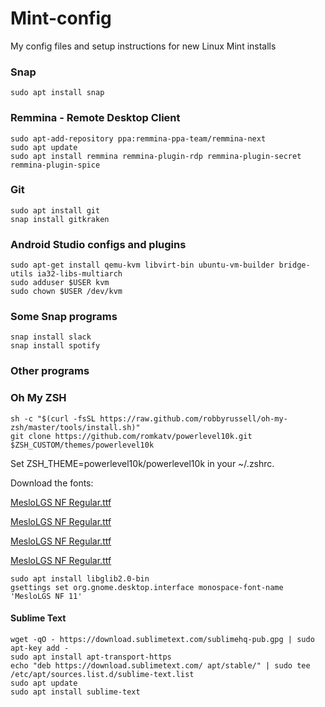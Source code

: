 # Mint-config
My config files and setup instructions for new Linux Mint installs

### Snap
`sudo apt install snap`

### Remmina - Remote Desktop Client
```
sudo apt-add-repository ppa:remmina-ppa-team/remmina-next
sudo apt update
sudo apt install remmina remmina-plugin-rdp remmina-plugin-secret remmina-plugin-spice
```
### Git 
```
sudo apt install git
snap install gitkraken
```
### Android Studio configs and plugins
```
sudo apt-get install qemu-kvm libvirt-bin ubuntu-vm-builder bridge-utils ia32-libs-multiarch
sudo adduser $USER kvm
sudo chown $USER /dev/kvm
```

### Some Snap programs
```
snap install slack
snap install spotify
```

### Other programs

### Oh My ZSH
```sudo apt install zsh
sh -c "$(curl -fsSL https://raw.github.com/robbyrussell/oh-my-zsh/master/tools/install.sh)"
git clone https://github.com/romkatv/powerlevel10k.git $ZSH_CUSTOM/themes/powerlevel10k
```

Set ZSH_THEME=powerlevel10k/powerlevel10k in your ~/.zshrc.

Download the fonts:


[MesloLGS NF Regular.ttf](https://github.com/romkatv/dotfiles-public/raw/master/.local/share/fonts/NerdFonts/MesloLGS%20NF%20Regular.ttf)

[MesloLGS NF Regular.ttf](https://github.com/romkatv/dotfiles-public/raw/master/.local/share/fonts/NerdFonts/MesloLGS%20NF%20Bold.ttf)

[MesloLGS NF Regular.ttf](https://github.com/romkatv/dotfiles-public/raw/master/.local/share/fonts/NerdFonts/MesloLGS%20NF%20Italic.ttf)

[MesloLGS NF Regular.ttf](https://github.com/romkatv/dotfiles-public/raw/master/.local/share/fonts/NerdFonts/MesloLGS%20NF%20Bold%20Italic.ttf)


```
sudo apt install libglib2.0-bin
gsettings set org.gnome.desktop.interface monospace-font-name 'MesloLGS NF 11'
```

#### Sublime Text
```
wget -qO - https://download.sublimetext.com/sublimehq-pub.gpg | sudo apt-key add -
sudo apt install apt-transport-https
echo "deb https://download.sublimetext.com/ apt/stable/" | sudo tee /etc/apt/sources.list.d/sublime-text.list
sudo apt update
sudo apt install sublime-text
```
